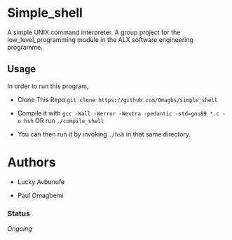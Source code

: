 # Simple_shell
A simple UNIX command interpreter. A group project for the low_level_programming module in the ALX software engineering programme.

## Usage
In order to run this program,

* Clone This Repo `git clone https://github.com/Omagbs/simple_shell`

* Compile it with `gcc -Wall -Werror -Wextra -pedantic -std=gnu89 *.c -o hsh`
	OR
  run `./compile_shell`

* You can then run it by invoking `./hsh` in that same directory.

# Authors
* Lucky Avbunufe

* Paul Omagbemi

### Status
*Ongoing*
